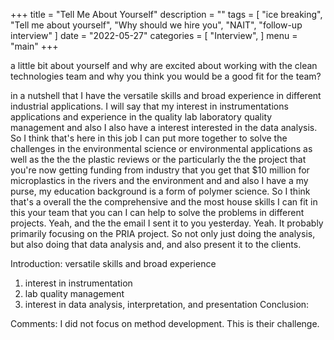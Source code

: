 +++
title = "Tell Me About Yourself"
description = ""
tags = [
    "ice breaking",
    "Tell me about yourself",
    "Why should we hire you",
    "NAIT",
    "follow-up interview"
]
date = "2022-05-27"
categories = [
    "Interview",
]
menu = "main"
+++

a little bit about yourself and why are excited about working with the clean technologies team and why you think you would be a good fit for the team?

in a nutshell that I have the versatile skills and broad experience in different industrial applications. I will say that my interest in instrumentations applications and experience in the quality lab laboratory quality management and also I also have a interest interested in the data analysis. So I think that's here in this job I can put more together to solve the challenges in the environmental science or environmental applications as well as the the the plastic reviews or the particularly the the project that you're now getting funding from industry that you get that $10 million for microplastics in the rivers and the environment and and also I have a my purse, my education background is a form of polymer science. So I think that's a overall the the comprehensive and the most house skills I can fit in this your team that you can I can help to solve the problems in different projects. Yeah, and the the email I sent it to you yesterday. Yeah. It probably primarily focusing on the PRIA project. So not only just doing the analysis, but also doing that data analysis and, and also present it to the clients.

Introduction: versatile skills and broad experience  
 1) interest in instrumentation 
 2) lab quality management  
 3) interest in data analysis, interpretation, and presentation
Conclusion: 

Comments: I did not focus on method development.  This is their challenge.